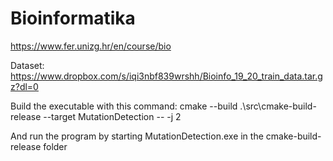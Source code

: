 # Bioinformatika

https://www.fer.unizg.hr/en/course/bio

Dataset: https://www.dropbox.com/s/iqi3nbf839wrshh/Bioinfo_19_20_train_data.tar.gz?dl=0

Build the executable with this command:
cmake --build .\src\cmake-build-release --target MutationDetection -- -j 2

And run the program by starting MutationDetection.exe in the cmake-build-release folder
